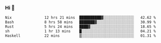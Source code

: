 ### Hi 👋

<!--START_SECTION:waka-->

```txt
Nix               12 hrs 21 mins  ██████████▓░░░░░░░░░░░░░░   42.62 %
Bash              8 hrs 58 mins   ███████▓░░░░░░░░░░░░░░░░░   30.99 %
Rust              5 hrs 24 mins   ████▓░░░░░░░░░░░░░░░░░░░░   18.65 %
sh                1 hr 13 mins    █░░░░░░░░░░░░░░░░░░░░░░░░   04.21 %
Haskell           22 mins         ▒░░░░░░░░░░░░░░░░░░░░░░░░   01.31 %
```

<!--END_SECTION:waka-->
